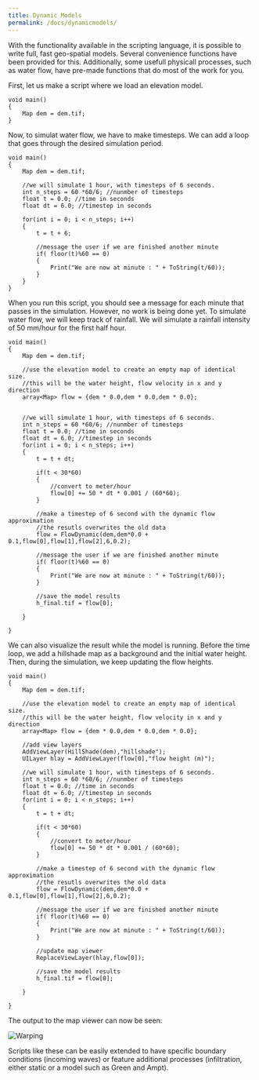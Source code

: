 ```yaml
---
title: Dynamic Models
permalink: /docs/dynamicmodels/
---
```


With the functionality available in the scripting language, it is possible to write full, fast geo-spatial models.
Several convenience functions have been provided for this. Additionally, some usefull physicall processes, such as water flow, have pre-made functions that do most of the work for you.

First, let us make a script where we load an elevation model.

```
void main()
{
	Map dem = dem.tif;
}

```

Now, to simulat water flow, we have to make timesteps.
We can add a loop that goes through the desired simulation period.

```
void main()
{
	Map dem = dem.tif;
	
	//we will simulate 1 hour, with timesteps of 6 seconds.
	int n_steps = 60 *60/6; //nunmber of timesteps
	float t = 0.0; //time in seconds
	float dt = 6.0; //timestep in seconds
	
	for(int i = 0; i < n_steps; i++)
	{
		t = t + 6;
		
		//message the user if we are finished another minute
		if( floor(t)%60 == 0)
		{
			Print("We are now at minute : " + ToString(t/60));
		}
	}
}
```

When you run this script, you should see a message for each minute that passes in the simulation.
However, no work is being done yet.
To simulate water flow, we will keep track of rainfall.
We will simulate a rainfall intensity of 50 mm/hour for the first half hour.

```
void main()
{
	Map dem = dem.tif;
	
	//use the elevation model to create an empty map of identical size.
	//this will be the water height, flow velocity in x and y direction
	array<Map> flow = {dem * 0.0,dem * 0.0,dem * 0.0};
	
	
	//we will simulate 1 hour, with timesteps of 6 seconds.
	int n_steps = 60 *60/6; //nunmber of timesteps
	float t = 0.0; //time in seconds
	float dt = 6.0; //timestep in seconds
	for(int i = 0; i < n_steps; i++)
	{
		t = t + dt;
		
		if(t < 30*60)
		{
			//convert to meter/hour
			flow[0] += 50 * dt * 0.001 / (60*60);
		}
        
        //make a timestep of 6 second with the dynamic flow approximation
        //the resutls overwrites the old data
        flow = FlowDynamic(dem,dem*0.0 + 0.1,flow[0],flow[1],flow[2],6,0.2);
		
		//message the user if we are finished another minute
		if( floor(t)%60 == 0)
		{
			Print("We are now at minute : " + ToString(t/60));
		}
        
        //save the model results
	    h_final.tif = flow[0];
    
	}
	
}
```

We can also visualize the result while the model is running.
Before the time loop, we add a hillshade map as a background and the initial water height.
Then, during the simulation, we keep updating the flow heights.

```
void main()
{
	Map dem = dem.tif;
	
	//use the elevation model to create an empty map of identical size.
	//this will be the water height, flow velocity in x and y direction
	array<Map> flow = {dem * 0.0,dem * 0.0,dem * 0.0};
	
    //add view layers
    AddViewLayer(HillShade(dem),"hillshade");
    UILayer hlay = AddViewLayer(flow[0],"flow height (m)");
	
	//we will simulate 1 hour, with timesteps of 6 seconds.
	int n_steps = 60 *60/6; //nunmber of timesteps
	float t = 0.0; //time in seconds
	float dt = 6.0; //timestep in seconds
	for(int i = 0; i < n_steps; i++)
	{
		t = t + dt;
		
		if(t < 30*60)
		{
			//convert to meter/hour
			flow[0] += 50 * dt * 0.001 / (60*60);
		}
        
        //make a timestep of 6 second with the dynamic flow approximation
        //the resutls overwrites the old data
        flow = FlowDynamic(dem,dem*0.0 + 0.1,flow[0],flow[1],flow[2],6,0.2);
		
		//message the user if we are finished another minute
		if( floor(t)%60 == 0)
		{
			Print("We are now at minute : " + ToString(t/60));
		}
        
        //update map viewer
        ReplaceViewLayer(hlay,flow[0]);
        
        //save the model results
	    h_final.tif = flow[0];
    
	}
	
}

```

The output to the map viewer can now be seen:

![Warping](/LISEM/assets/img/dynamic_calc1.png)


Scripts like these can be easily extended to have specific boundary conditions (incoming waves) or feature additional processes (infiltration, either static or a model such as Green and Ampt).


